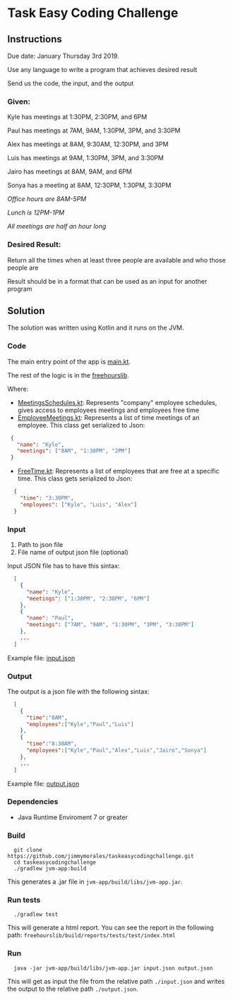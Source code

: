# Task Easy Coding Challenge

## Instructions
Due date: January Thursday 3rd 2019.

Use any language to write a program that achieves desired result

Send us the code, the input, and the output 

### Given: 
  Kyle has meetings at 1:30PM, 2:30PM, and 6PM
  
  Paul has meetings at 7AM, 9AM, 1:30PM, 3PM, and 3:30PM
  
  Alex has meetings at 8AM, 9:30AM, 12:30PM, and 3PM
  
  Luis has meetings at 9AM, 1:30PM, 3PM, and 3:30PM
  
  Jairo has meetings at 8AM, 9AM, and 6PM
  
  Sonya has a meeting at 8AM, 12:30PM, 1:30PM, 3:30PM


_Office hours are 8AM-5PM_

_Lunch is 12PM-1PM_

_All meetings are half an hour long_

### Desired Result:
Return all the times when at least three people are available and who those people are

Result should be in a format that can be used as an input for another program

## Solution
The solution was written using Kotlin and it runs on the JVM.

### Code
The main entry point of the app is [main.kt](https://github.com/jimmymorales/taskeasycodingchallenge/blob/master/jvm-app/src/main/kotlin/Main.kt).

The rest of the logic is in the [freehourslib](https://github.com/jimmymorales/taskeasycodingchallenge/tree/master/freehourslib/src/main/kotlin/com/jmlabs/freehourslib).

Where:
* [MeetingsSchedules.kt](https://github.com/jimmymorales/taskeasycodingchallenge/blob/master/freehourslib/src/main/kotlin/com/jmlabs/freehourslib/MeetingsSchedules.kt): Represents "company" employee schedules, gives access to employees meetings and employees free time
* [EmployeeMeetings.kt](https://github.com/jimmymorales/taskeasycodingchallenge/blob/master/freehourslib/src/main/kotlin/com/jmlabs/freehourslib/EmployeeMeetings.kt): Represents a list of time meetings of an employee. This class get serialized to Json:
 ```json
  {
    "name": "Kyle",
    "meetings": ["8AM", "1:30PM", "2PM"]
  }
```
* [FreeTime.kt](https://github.com/jimmymorales/taskeasycodingchallenge/blob/master/freehourslib/src/main/kotlin/com/jmlabs/freehourslib/FreeTime.kt): Represents a list of employees that are free at a specific time. This class gets serialized to Json:
```json
  {
    "time": "3:30PM",
    "employees": ["Kyle", "Luis", "Alex"]
  }
```

### Input
1. Path to json file
1. File name of output json file (optional)

Input JSON file has to have this sintax:
```json
  [
    {
      "name": "Kyle",
      "meetings": ["1:30PM", "2:30PM", "6PM"]
    },
    {
      "name": "Paul",
      "meetings": ["7AM", "9AM", "1:30PM", "3PM", "3:30PM"]
    },
    ...
  ]
```
Example file: [input.json](https://github.com/jimmymorales/taskeasycodingchallenge/blob/master/input.json)

### Output
The output is a json file with the following sintax:
```json
  [
    {
      "time":"8AM",
      "employees":["Kyle","Paul","Luis"]
    },
    {
      "time":"8:30AM",
      "employees":["Kyle","Paul","Alex","Luis","Jairo","Sonya"]
    },
    ...
  ]
```
Example file: [output.json](https://github.com/jimmymorales/taskeasycodingchallenge/blob/master/output.json)

### Dependencies
* Java Runtime Enviroment 7 or greater

### Build
```shell
  git clone https://github.com/jimmymorales/taskeasycodingchallenge.git
  cd taskeasycodingchallenge
  ./gradlew jvm-app:build
```
This generates a .jar file in `jvm-app/build/libs/jvm-app.jar`.

### Run tests
```shell
  ./gradlew test
```
This will generate a html report. You can see the report in the following path:
`freehourslib/build/reports/tests/test/index.html`

### Run
```shell
  java -jar jvm-app/build/libs/jvm-app.jar input.json output.json
```
This will get as input the file from the relative path `./input.json` and writes the output to the relative path `./output.json`.
